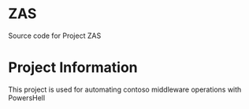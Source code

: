 # ZAS
Source code for Project ZAS

# Project Information 
This project is used for automating contoso middleware operations with PowersHell
